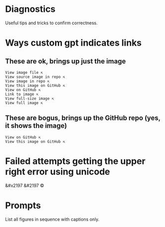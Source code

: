 # Diagnostics
Useful tips and tricks to confirm correctness.

# Ways custom gpt indicates links
## These are ok, brings up just the image
```
View image file ⇱
View source image in repo ⇱
View image in repo ⇱
View this image on GitHub ⇱
View on GitHub ⇱
Link to image ⇱
View full-size image ⇱
View full image ⇱
```
## These are bogus, brings up the GitHub repo (yes, it shows the image)
```
View on GitHub ⇱
View this image on GitHub ⇱
```

# Failed attempts getting the upper right error using unicode
&#x2197
&#2197
©

# Prompts
List all figures in sequence with captions only.
